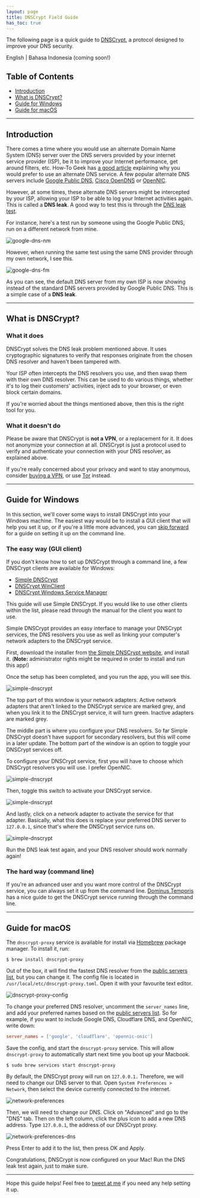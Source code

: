 ```yaml
---
layout: page
title: DNSCrypt Field Guide
has_toc: true
---
```


The following page is a quick guide to [DNSCrypt](https://dnscrypt.org/), a protocol designed to improve your DNS security.

English &#124; Bahasa Indonesia (coming soon!)

## Table of Contents

- [Introduction](#introduction)
- [What is DNSCrypt?](#what-is-dnscrypt)
- [Guide for Windows](#guide-for-windows)
- [Guide for macOS](#guide-for-macos)

---

## Introduction

There comes a time where you would use an alternate Domain Name System (DNS) server over the DNS servers provided by your internet service provider (ISP), be it to improve your Internet performance, get around filters, etc. How-To Geek has [a good article](http://www.howtogeek.com/167239/7-reasons-to-use-a-third-party-dns-service/) explaining why you would prefer to use an alternate DNS service. A few popular alternate DNS servers include [Google Public DNS](https://developers.google.com/speed/public-dns/), [Cisco OpenDNS](https://www.opendns.com/) or [OpenNIC](https://www.opennicproject.org/).

However, at some times, these alternate DNS servers might be intercepted by your ISP, allowing your ISP to be able to log your Internet activities again. This is called a **DNS leak**. A good way to test this is through the [DNS leak test](https://dnsleaktest.com/).

For instance, here's a test run by someone using the Google Public DNS, run on a different network from mine.

![google-dns-nm](./2mga42Z.png)

However, when running the same test using the same DNS provider through my own network, I see this.

![google-dns-fm](./457lm9x.png)

As you can see, the default DNS server from my own ISP is now showing instead of the standard DNS servers provided by Google Public DNS. This is a simple case of a **DNS leak**.

---

## What is DNSCrypt?

### What it does

DNSCrypt solves the DNS leak problem mentioned above. It uses cryptographic signatures to verify that responses originate from the chosen DNS resolver and haven't been tampered with.

Your ISP often intercepts the DNS resolvers you use, and then swap them with their own DNS resolver. This can be used to do various things, whether it's to log their customers' activities, inject ads to your browser, or even block certain domains.

If you're worried about the things mentioned above, then this is the right tool for you.

### What it doesn't do

Please be aware that DNSCrypt is **not a VPN**, or a replacement for it. It does not anonymize your connection at all. DNSCrypt is just a protocol used to verify and authenticate your connection with your DNS resolver, as explained above.

If you're really concerned about your privacy and want to stay anonymous, consider [buying a VPN](https://www.privateinternetaccess.com/), or use [Tor](https://www.torproject.org/) instead.

---

## Guide for Windows

In this section, we'll cover some ways to install DNSCrypt into your Windows machine. The easiest way would be to install a GUI client that will help you set it up, or if you're a little more advanced, you can [skip forward](#the-hard-way-command-line) for a guide on setting it up on the command line.

### The easy way (GUI client)

If you don't know how to set up DNSCrypt through a command line, a few DNSCrypt clients are available for Windows:

- [Simple DNSCrypt](https://simplednscrypt.org/)
- [DNSCrypt WinClient](https://github.com/Noxwizard/dnscrypt-winclient)
- [DNSCrypt Windows Service Manager](http://simonclausen.dk/projects/dnscrypt-winservicemgr/)

This guide will use Simple DNSCrypt. If you would like to use other clients within the list, please read through the manual for the client you want to use.

Simple DNSCrypt provides an easy interface to manage your DNSCrypt services, the DNS resolvers you use as well as linking your computer's network adapters to the DNSCrypt service.

First, download the installer from [the Simple DNSCrypt website](https://simplednscrypt.org/), and install it. (**Note:** administrator rights might be required in order to install and run this app!)

Once the setup has been completed, and you run the app, you will see this.

![simple-dnscrypt](./1HM6plq.png)

The top part of this window is your network adapters. Active network adapters that aren't linked to the DNSCrypt service are marked grey, and when you link it to the DNSCrypt service, it will turn green. Inactive adapters are marked grey.

The middle part is where you configure your DNS resolvers. So far Simple DNSCrypt doesn't have support for secondary resolvers, but this will come in a later update. The bottom part of the window is an option to toggle your DNSCrypt services off.

To configure your DNSCrypt service, first you will have to choose which DNSCrypt resolvers you will use. I prefer OpenNIC.

![simple-dnscrypt](./irEsIdW.png)

Then, toggle this switch to activate your DNSCrypt service.

![simple-dnscrypt](./8RsN9AV.png)

And lastly, click on a network adapter to activate the service for that adapter. Basically, what this does is replace your preferred DNS server to `127.0.0.1`, since that's where the DNSCrypt service runs on.

![simple-dnscrypt](./hIy0l2E.png)

Run the DNS leak test again, and your DNS resolver should work normally again!

### The hard way (command line)

If you're an advanced user and you want more control of the DNSCrypt service, you can always set it up from the command line. [Dominus Temporis](https://dominustemporis.com/2014/05/dnscrypt-on-windows-update/) has a nice guide to get the DNSCrypt service running through the command line.

---

## Guide for macOS

The `dnscrypt-proxy` service is available for install via [Homebrew](https://brew.sh/) package manager. To install it, run:

```sh-session
$ brew install dnscrypt-proxy
```

Out of the box, it will find the fastest DNS resolver from the [public servers list](https://dnscrypt.info/public-servers), but you can change it. The config file is located in `/usr/local/etc/dnscrypt-proxy.toml`. Open it with your favourite text editor.

![dnscrypt-proxy-config](./dnscrypt-proxy-config.png)

To change your preferred DNS resolver, uncomment the `server_names` line, and add your preferred names based on the [public servers list](https://dnscrypt.info/public-servers). So for example, if you want to include Google DNS, Cloudflare DNS, and OpenNIC, write down:

```toml
server_names = ['google', 'cloudflare', 'opennic-onic']
```

Save the config, and start the `dnscrypt-proxy` service. This will allow `dnscrypt-proxy` to automatically start next time you boot up your Macbook.

```sh-session
$ sudo brew services start dnscrypt-proxy
```

By default, the DNSCrypt proxy will run on `127.0.0.1.` Therefore, we will need to change our DNS server to that. Open `System Preferences > Network`, then select the device currently connected to the internet.

![network-preferences](./network-preferences.png)

Then, we will need to change our DNS. Click on "Advanced" and go to the "DNS" tab. Then on the left column, click the plus icon to add a new DNS address. Type `127.0.0.1`, the address of our DNSCrypt proxy.

![network-preferences-dns](./network-preferences-dns.png)

Press Enter to add it to the list, then press OK and Apply.

Congratulations, DNSCrypt is now configured on your Mac! Run the DNS leak test again, just to make sure.

---

Hope this guide helps! Feel free to [tweet at me](https://twitter.com/resir014) if you need any help setting it up.

